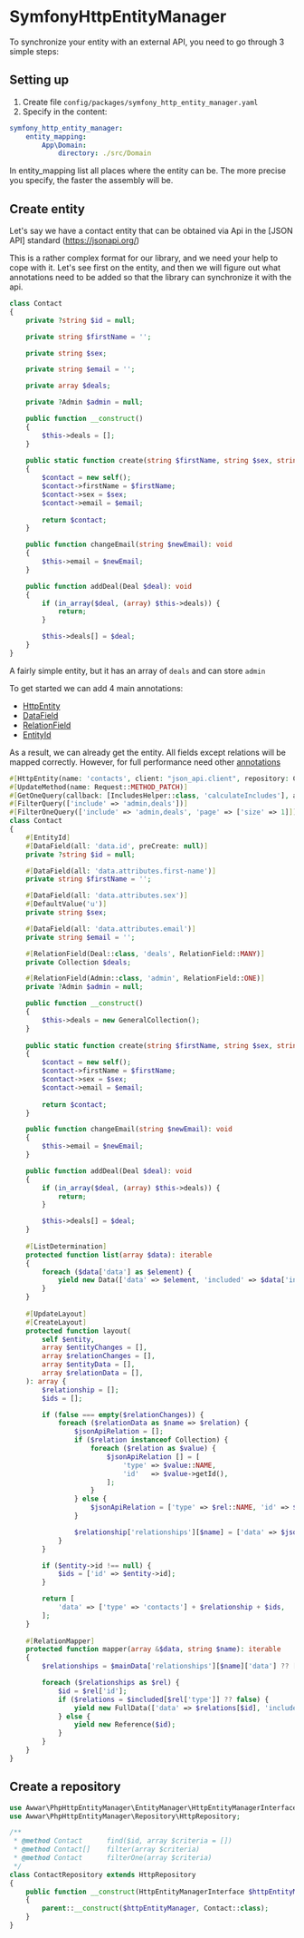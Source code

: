 # SymfonyHttpEntityManager

To synchronize your entity with an external API, you need to go through 3 simple steps:

## Setting up

1) Create file `config/packages/symfony_http_entity_manager.yaml`
2) Specify in the content:

```yaml
symfony_http_entity_manager:
    entity_mapping:
        App\Domain:
            directory: ./src/Domain
```

In entity_mapping list all places where the entity can be. The more precise you specify, the faster the assembly will
be.

## Create entity

Let's say we have a contact entity that can be obtained via Api in the [JSON API] standard (https://jsonapi.org/)

This is a rather complex format for our library, and we need your help to cope with it. Let's see first on the entity,
and then we will figure out what annotations need to be added so that the library can synchronize it with the api.

```php
class Contact
{
    private ?string $id = null;

    private string $firstName = '';

    private string $sex;

    private string $email = '';

    private array $deals;

    private ?Admin $admin = null;

    public function __construct()
    {
        $this->deals = [];
    }
    
    public static function create(string $firstName, string $sex, string $email): self
    {
        $contact = new self();
        $contact->firstName = $firstName;
        $contact->sex = $sex;
        $contact->email = $email;
        
        return $contact;
    }

    public function changeEmail(string $newEmail): void
    {
        $this->email = $newEmail;
    }

    public function addDeal(Deal $deal): void
    {
        if (in_array($deal, (array) $this->deals)) {
            return;
        }

        $this->deals[] = $deal;
    }
}
```

A fairly simple entity, but it has an array of `deals` and can store `admin`

To get started we can add 4 main annotations:

- [HttpEntity](ANNOTATIONS.md#httpentity)
- [DataField](ANNOTATIONS.md#datafield)
- [RelationField](ANNOTATIONS.md#relationfield)
- [EntityId](ANNOTATIONS.md#entityid)

As a result, we can already get the entity. All fields except relations will be mapped correctly. However, for full
performance need other [annotations](ANNOTATIONS.md)

```php
#[HttpEntity(name: 'contacts', client: "json_api.client", repository: ContactRepository::class, delete: 'delete-admin/{id}')]
#[UpdateMethod(name: Request::METHOD_PATCH)]
#[GetOneQuery(callback: [IncludesHelper::class, 'calculateIncludes'], args: [self::class])]
#[FilterQuery(['include' => 'admin,deals'])]
#[FilterOneQuery(['include' => 'admin,deals', 'page' => ['size' => 1]])]
class Contact
{
    #[EntityId]
    #[DataField(all: 'data.id', preCreate: null)]
    private ?string $id = null;

    #[DataField(all: 'data.attributes.first-name')]
    private string $firstName = '';

    #[DataField(all: 'data.attributes.sex')]
    #[DefaultValue('u')]
    private string $sex;

    #[DataField(all: 'data.attributes.email')]
    private string $email = '';

    #[RelationField(Deal::class, 'deals', RelationField::MANY)]
    private Collection $deals;

    #[RelationField(Admin::class, 'admin', RelationField::ONE)]
    private ?Admin $admin = null;

    public function __construct()
    {
        $this->deals = new GeneralCollection();
    }
    
    public static function create(string $firstName, string $sex, string $email): self
    {
        $contact = new self();
        $contact->firstName = $firstName;
        $contact->sex = $sex;
        $contact->email = $email;
        
        return $contact;
    }

    public function changeEmail(string $newEmail): void
    {
        $this->email = $newEmail;
    }

    public function addDeal(Deal $deal): void
    {
        if (in_array($deal, (array) $this->deals)) {
            return;
        }

        $this->deals[] = $deal;
    }
    
    #[ListDetermination]
    protected function list(array $data): iterable
    {
        foreach ($data['data'] as $element) {
            yield new Data(['data' => $element, 'included' => $data['included']], $data['links']['next']);
        }
    }
    
    #[UpdateLayout]
    #[CreateLayout]
    protected function layout(
        self $entity,
        array $entityChanges = [],
        array $relationChanges = [],
        array $entityData = [],
        array $relationData = [],
    ): array {
        $relationship = [];
        $ids = [];

        if (false === empty($relationChanges)) {
            foreach ($relationData as $name => $relation) {
                $jsonApiRelation = [];
                if ($relation instanceof Collection) {
                    foreach ($relation as $value) {
                        $jsonApiRelation [] = [
                            'type' => $value::NAME,
                            'id'   => $value->getId(),
                        ];
                    }
                } else {
                    $jsonApiRelation = ['type' => $rel::NAME, 'id' => $rel->getId()];
                }

                $relationship['relationships'][$name] = ['data' => $jsonApiRelation];
            }
        }

        if ($entity->id !== null) {
            $ids = ['id' => $entity->id];
        }

        return [
            'data' => ['type' => 'contacts'] + $relationship + $ids,
        ];
    }
    
    #[RelationMapper]
    protected function mapper(array &$data, string $name): iterable
    {
        $relationships = $mainData['relationships'][$name]['data'] ?? [];

        foreach ($relationships as $rel) {
            $id = $rel['id'];
            if ($relations = $included[$rel['type']] ?? false) {
                yield new FullData(['data' => $relations[$id], 'included' => $data['included']]);
            } else {
                yield new Reference($id);
            }
        }
    }
}
```

## Create a repository

```php
use Awwar\PhpHttpEntityManager\EntityManager\HttpEntityManagerInterface;
use Awwar\PhpHttpEntityManager\Repository\HttpRepository;

/**
 * @method Contact      find($id, array $criteria = [])
 * @method Contact[]    filter(array $criteria)
 * @method Contact      filterOne(array $criteria)
 */
class ContactRepository extends HttpRepository
{
    public function __construct(HttpEntityManagerInterface $httpEntityManager)
    {
        parent::__construct($httpEntityManager, Contact::class);
    }
}
```
